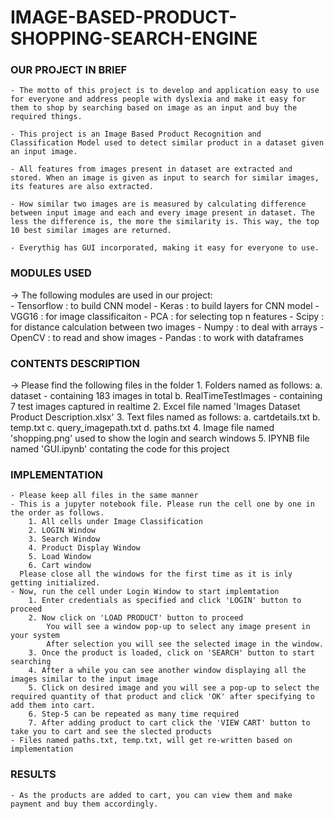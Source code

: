 # IMAGE-BASED-PRODUCT-SHOPPING-SEARCH-ENGINE


### OUR PROJECT IN BRIEF
	- The motto of this project is to develop and application easy to use for everyone and address people with dyslexia and make it easy for them to shop by searching based on image as an input and buy the required things.

	- This project is an Image Based Product Recognition and Classification Model used to detect similar product in a dataset given an input image. 

	- All features from images present in dataset are extracted and stored. When an image is given as input to search for similar images, its features are also extracted.

	- How similar two images are is measured by calculating difference between input image and each and every image present in dataset. The less the difference is, the more the similarity is. This way, the top 10 best similar images are returned.

	- Everythig has GUI incorporated, making it easy for everyone to use.


### MODULES USED
-> The following modules are used in our project:	
	- Tensorflow : to build CNN model
	- Keras		 : to build layers for CNN model
	- VGG16		 : for image classificaiton
	- PCA		 : for selecting top n features
	- Scipy		 : for distance calculation between two images
	- Numpy		 : to deal with arrays
	- OpenCV	 : to read and show images
	- Pandas	 : to work with dataframes


### CONTENTS DESCRIPTION
-> Please find the following files in the folder
	1. Folders named as follows:
		a. dataset - containing 183 images in total
		b. RealTimeTestImages - containing 7 test images captured in realtime
	2. Excel file named 'Images Dataset Product Description.xlsx'
	3. Text files named as follows:
		a. cartdetails.txt
		b. temp.txt
		c. query_imagepath.txt
		d. paths.txt
	4. Image file named 'shopping.png' used to show the login and search windows
	5. IPYNB file named 'GUI.ipynb' contating the code for this project


### IMPLEMENTATION
	- Please keep all files in the same manner
	- This is a jupyter notebook file. Please run the cell one by one in the order as follows.
		1. All cells under Image Classification
		2. LOGIN Window
		3. Search Window
		4. Product Display Window
		5. Load Window
		6. Cart window
	  Please close all the windows for the first time as it is inly getting initialized.
  	- Now, run the cell under Login Window to start implemtation
  		1. Enter credentials as specified and click 'LOGIN' button to proceed
  		2. Now click on 'LOAD PRODUCT' button to proceed
  			You will see a window pop-up to select any image present in your system
  			After selection you will see the selected image in the window.
		3. Once the product is loaded, click on 'SEARCH' button to start searching
		4. After a while you can see another window displaying all the images similar to the input image
		5. Click on desired image and you will see a pop-up to select the required quantity of that product and click 'OK' after specifying to add them into cart.
		6. Step-5 can be repeated as many time required
		7. After adding product to cart click the 'VIEW CART' button to take you to cart and see the slected products	
	- Files named paths.txt, temp.txt, will get re-written based on implementation


### RESULTS
	- As the products are added to cart, you can view them and make payment and buy them accordingly.

